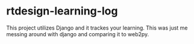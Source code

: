 # rtdesign-learning-log
This project utilizes Django and it trackes your learning. This was just me messing around with django and comparing it to web2py.
